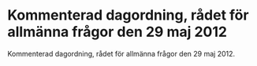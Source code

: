 # Kommenterad dagordning, rådet för allmänna frågor den 29 maj 2012

Kommenterad dagordning, rådet för allmänna frågor den 29 maj 2012\.
